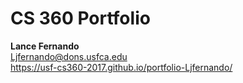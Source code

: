 # CS 360 Portfolio

**Lance Fernando**<br/>
<Ljfernando@dons.usfca.edu><br/>
<https://usf-cs360-2017.github.io/portfolio-Ljfernando/>
